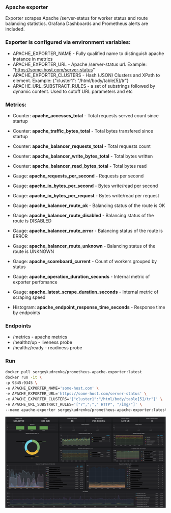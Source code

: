 ### Apache exporter 
Exporter scrapes Apache /server-status for worker status and route balancing statistics.
Grafana Dashboards and Prometheus alerts are included.
 
### Exporter is configured via environment variables:
* APACHE_EXPORTER_NAME - Fully qualified name to distinguish apache instance in metrics
* APACHE_EXPORTER_URL - Apache /server-status url. Example: "https://some-host.com/server-status"
* APACHE_EXPORTER_CLUSTERS - Hash (JSON) Clusters and XPath to <TR> element. Example: {"cluster1": "/html/body/table[5]/tr"}
* APACHE_URL_SUBSTRACT_RULES - a set of substrings followed by dynamic content. Used to cutoff URL parameters and etc

### Metrics:
* Counter: **apache_accesses_total** - Total requests served count since startup
* Counter: **apache_traffic_bytes_total** - Total bytes transfered since startup
* Counter: **apache_balancer_requests_total** - Total requests count
* Counter: **apache_balancer_write_bytes_total**  - Total bytes written
* Counter: **apache_balancer_read_bytes_total**  - Total bytes read

* Gauge: **apache_requests_per_second** - Requests per second
* Gauge: **apache_io_bytes_per_second** - Bytes write/read per second
* Gauge: **apache_io_bytes_per_request** - Bytes write/read  per request
* Gauge: **apache_balancer_route_ok**  - Balancing status of the route is OK
* Gauge: **apache_balancer_route_disabled** - Balancing status of the route is DISABLED
* Gauge: **apache_balancer_route_error** - Balancing status of the route is ERROR
* Gauge: **apache_balancer_route_unknown** - Balancing status of the route is UNKNOWN
* Gauge: **apache_scoreboard_current** - Count of workers grouped by status
* Gauge: **apache_operation_duration_seconds** - Internal metric of exporter perfomance
* Gauge: **apache_latest_scrape_duration_seconds** - Internal metric of scraping speed

* Histogram: **apache_endpoint_response_time_seconds** - Response time by endpoints

### Endpoints
* /metrics - apache metrics
* /healthz/up - liveness probe
* /healthz/ready - readiness probe

### Run
```bash
docker pull sergeykudrenko/prometheus-apache-exporter:latest
docker run -it \
-p 9345:9345 \
-e APACHE_EXPORTER_NAME='some-host.com' \
-e APACHE_EXPORTER_URL='https://some-host.com/server-status' \
-e APACHE_EXPORTER_CLUSTERS='{"cluster1":"/html/body/table[5]/tr"}' \
-e APACHE_URL_SUBSTRACT_RULES='["?",";"," HTTP", "/img/"]' \
--name apache-exporter sergeykudrenko/prometheus-apache-exporter:latest
```
![Alt text](resources/grafana/dashboard_example.png?raw=true "Grafana Dashboard")
